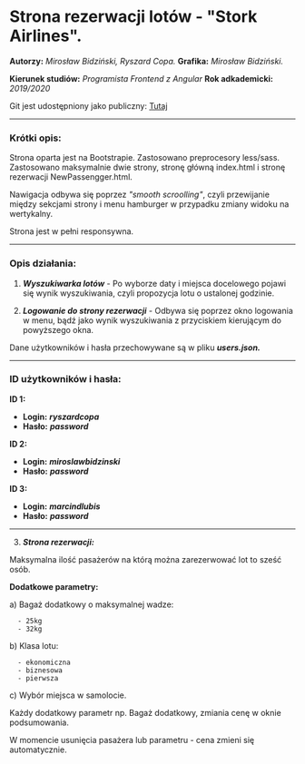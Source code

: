 <h1>Strona rezerwacji lotów - "Stork Airlines".</h1>

**Autorzy:** *Mirosław Bidziński, Ryszard Copa.*
**Grafika:** *Mirosław Bidziński.*

**Kierunek studiów:** *Programista Frontend z Angular*
**Rok adkademicki:** *2019/2020*

Git jest udostępniony jako publiczny: [Tutaj](https://github.com/ryszardcopa/PracaDyplomowWSB2.git)

------------------------------------------

<h3>Krótki opis:</h3>

  Strona oparta jest na Bootstrapie. Zastosowano preprocesory less/sass.
Zastosowano maksymalnie dwie strony, stronę główną index.html i stronę rezerwacji NewPassengger.html.

  Nawigacja odbywa się poprzez *"smooth scroolling"*, czyli przewijanie między sekcjami strony i menu hamburger w przypadku zmiany 
widoku na wertykalny.

Strona jest w pełni responsywna.

------------------------------------------

<h3>Opis działania:</h3>

1. ***Wyszukiwarka lotów*** - Po wyborze daty i miejsca docelowego pojawi się wynik wyszukiwania,
czyli propozycja lotu o ustalonej godzinie.

2. ***Logowanie do strony rezerwacji*** - Odbywa się poprzez okno logowania w menu, 
bądź jako wynik wyszukiwania z przyciskiem kierującym do powyższego okna.

Dane użytkowników i hasła przechowywane są w pliku ***users.json.***

------------------------------------------

<h3>ID użytkowników i hasła:</h3>

**ID 1:**

 - **Login:** ***ryszardcopa***
 - **Hasło:** ***password***

**ID 2:**

 - **Login:** ***miroslawbidzinski***
 - **Hasło:** ***password***

**ID 3:**

 - **Login:** ***marcindlubis***
 - **Hasło:** ***password***

------------------------------------------

  3. ***Strona rezerwacji:***

Maksymalna ilość pasażerów na którą można zarezerwować lot to sześć osób. 

**Dodatkowe parametry:**

  a) Bagaż dodatkowy o maksymalnej wadze: 
  
      - 25kg
      - 32kg
  
  b) Klasa lotu: 
  
      - ekonomiczna 
      - biznesowa
      - pierwsza
  
  c) Wybór miejsca w samolocie.

Każdy dodatkowy parametr np. Bagaż dodatkowy, zmiania cenę w oknie podsumowania.

W momencie usunięcia pasażera lub parametru - cena zmieni się automatycznie.


